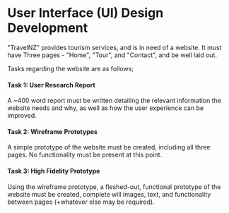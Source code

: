 # User Interface (UI) Design Development

"TravelNZ" provides tourism services, and is in need of a website. It must have Three pages - "Home", "Tour", and "Contact", and be well laid out.

Tasks regarding the website are as follows;

#### Task 1: User Research Report
A ~400 word report must be written detailing the relevant information the website needs and why, as well as how the user experience can be improved.

#### Task 2: Wireframe Prototypes
A simple prototype of the website must be created, including all three pages. No functionality must be present at this point.

#### Task 3: High Fidelity Prototype
Using the wireframe prototype, a fleshed-out, functional prototype of the website must be created, complete will images, text, and functionality between pages (+whatever else may be required).
